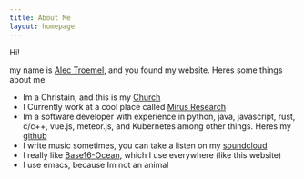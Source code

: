 ```yaml
---
title: About Me
layout: homepage
---
```


Hi!

my name is [Alec Troemel](https://alectroemel.com/), and you found my website. Heres some things about me.

- Im a Christain, and this is my [Church](http://eastview.church/home)
- I Currently work at a cool place called [Mirus Research](https://mirus.io/)
- Im a software developer with experience in python, java, javascript, rust, c/c++, vue.js, meteor.js, and Kubernetes among other things. Heres my [github](https://github.com/AlecTroemel)
- I write music sometimes, you can take a listen on my [soundcloud](https://soundcloud.com/alectroemel)
- I really like [Base16-Ocean](http://chriskempson.com/projects/base16/), which I use everywhere (like this website)
- I use emacs, because Im not an animal
